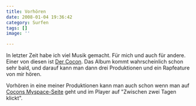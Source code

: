 ```yaml
---
title: Vorhören
date: 2008-01-04 19:36:42
category: Surfen
tags: []
image: ''

---
```


In letzter Zeit habe ich viel Musik gemacht. Für mich und auch für andere. Einer von diesen ist [Der Cocon](http://www.myspace.com/dercocon). Das Album kommt wahrscheinlich schon sehr bald, und darauf kann man dann drei Produktionen und ein Rapfeature von mir hören.   

  

Vorhören in eine meiner Produktionen kann man auch schon wenn man auf [Cocons Myspace-Seite](http://www.myspace.com/dercocon) geht und im Player auf "Zwischen zwei Tagen klickt".
